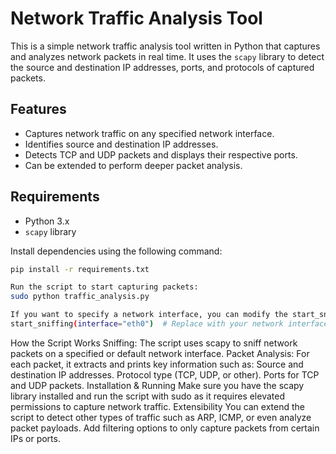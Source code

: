 # Network Traffic Analysis Tool

This is a simple network traffic analysis tool written in Python that captures and analyzes network packets in real time. It uses the `scapy` library to detect the source and destination IP addresses, ports, and protocols of captured packets.

## Features
- Captures network traffic on any specified network interface.
- Identifies source and destination IP addresses.
- Detects TCP and UDP packets and displays their respective ports.
- Can be extended to perform deeper packet analysis.

## Requirements
- Python 3.x
- `scapy` library

Install dependencies using the following command:
```bash
pip install -r requirements.txt

Run the script to start capturing packets:
sudo python traffic_analysis.py

If you want to specify a network interface, you can modify the start_sniffing function in traffic_analysis.py to something like:
start_sniffing(interface="eth0")  # Replace with your network interface name
```

How the Script Works
Sniffing: The script uses scapy to sniff network packets on a specified or default network interface.
Packet Analysis: For each packet, it extracts and prints key information such as:
Source and destination IP addresses.
Protocol type (TCP, UDP, or other).
Ports for TCP and UDP packets.
Installation & Running
Make sure you have the scapy library installed and run the script with sudo as it requires elevated permissions to capture network traffic.
Extensibility
You can extend the script to detect other types of traffic such as ARP, ICMP, or even analyze packet payloads.
Add filtering options to only capture packets from certain IPs or ports.
